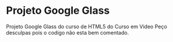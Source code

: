 # Projeto Google Glass
 Projeto Google Glass do curso de HTML5 do Curso em Video
 Peço desculpas pois o codigo não esta bem comentado.
